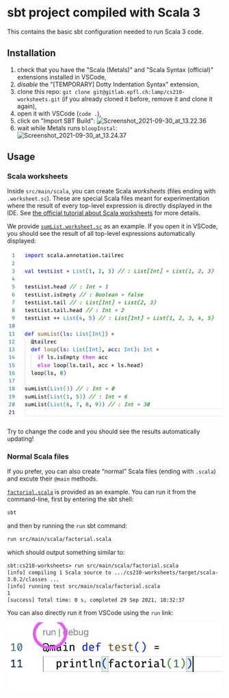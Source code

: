 # sbt project compiled with Scala 3

This contains the basic sbt configuration needed to run Scala 3 code.

## Installation

1. check that you have the "Scala (Metals)" and "Scala Syntax (official)" extensions installed in VSCode,
1. _disable_ the "[TEMPORARY] Dotty Indentation Syntax" extension,
1. clone this repo: `git clone git@gitlab.epfl.ch:lamp/cs210-worksheets.git` (if you already cloned it before, remove it and clone it again),
1. open it with VSCode (`code .`),
1. click on "Import SBT Build":
  ![Screenshot_2021-09-30_at_13.22.36](https://gitlab.epfl.ch/lamp/cs210/uploads/b1926bf55d4d4ce136859afaaad1c7f2/Screenshot_2021-09-30_at_13.22.36.png)
1. wait while Metals runs `bloopInstal`:
  ![Screenshot_2021-09-30_at_13.24.37](https://gitlab.epfl.ch/lamp/cs210/uploads/58d513dee61f3584f3e5cf8b10d3510c/Screenshot_2021-09-30_at_13.24.37.png)

## Usage

### Scala worksheets

Inside `src/main/scala`, you can create Scala _worksheets_ (files ending with `.worksheet.sc`). These are special Scala files meant for experimentation where the result of every top-level expression is directly displayed in the IDE. See [the official tutorial about Scala worksheets](https://docs.scala-lang.org/scala3/book/tools-worksheets.html) for more details.

We provide [`sumList.worksheet.sc`](src/main/scala/sumList.worksheet.sc) as an example. If you open it in VSCode, you should see the result of all top-level expressions automatically displayed:

![Example of a worksheet opened in VSCode](images/worksheet_screenshot.png)

Try to change the code and you should see the results automatically updating!

### Normal Scala files

If you prefer, you can also create “normal” Scala files (ending with `.scala`) and excute their `@main` methods.

[`factorial.scala`](src/main/scala/factorial.scala) is provided as an example. You can run it from the command-line, first by entering the sbt shell:

```bash
sbt
```
and then by running the `run` sbt command:

```bash
run src/main/scala/factorial.scala
```

which should output something similar to:

```
sbt:cs210-worksheets> run src/main/scala/factorial.scala
[info] compiling 1 Scala source to .../cs210-worksheets/target/scala-3.0.2/classes ...
[info] running test src/main/scala/factorial.scala
1
[success] Total time: 0 s, completed 29 Sep 2021, 18:32:37
```

You can also directly run it from VSCode using the `run` link:

![Run link displayed in VSCode](images/run_link.jpg)
